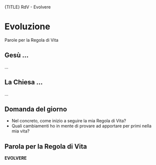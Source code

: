 {TITLE} RdV - Evolvere

# Evoluzione
<span class="ut">Parole per la Regola di Vita</span>

## Gesù ...

...

## La Chiesa ...

...

## Domanda del giorno

- Nel concreto, come inizio a seguire la mia Regola di Vita?
- Quali cambiamenti ho in mente di provare ad apportare per primi nella mia vita?

## Parola per la Regola di Vita

**EVOLVERE**